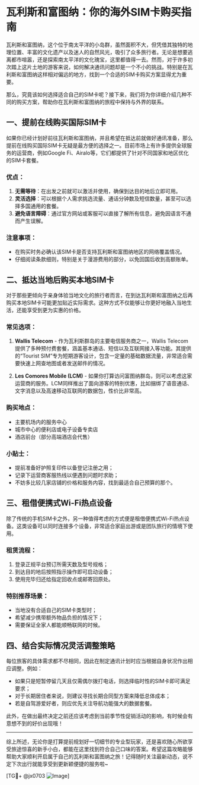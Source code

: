 # 瓦利斯和富图纳：你的海外SIM卡购买指南

瓦利斯和富图纳，这个位于南太平洋的小岛群，虽然面积不大，但凭借其独特的地理位置、丰富的文化遗产以及迷人的自然风光，吸引了众多旅行者。无论是想要逃离都市喧嚣，还是探索南太平洋的文化瑰宝，这里都值得一去。然而，对于许多初次踏上这片土地的游客来说，如何解决通讯问题却是一个不小的挑战。特别是在瓦利斯和富图纳这样相对偏远的地方，找到一个合适的SIM卡购买方案显得尤为重要。

那么，究竟该如何选择适合自己的SIM卡呢？接下来，我们将为你详细介绍几种不同的购买方案，帮助你在瓦利斯和富图纳的旅程中保持与外界的联系。

## 一、提前在线购买国际SIM卡

如果你已经计划好前往瓦利斯和富图纳，并且希望在抵达前就做好通讯准备，那么提前在线购买国际SIM卡无疑是最方便的选择之一。目前市场上有许多提供全球服务的运营商，例如Google Fi、Airalo等，它们都提供了针对不同国家和地区优化的SIM卡套餐。

### 优点：
1. **无需等待**：在出发之前就可以激活并使用，确保到达目的地后立即可用。
2. **灵活选择**：可以根据个人需求挑选流量、通话分钟数及短信数量，甚至可以选择多国通用的套餐。
3. **避免语言障碍**：通过官方网站或客服可以直接了解所有信息，避免因语言不通而产生误解。

### 注意事项：
- 在购买时务必确认该SIM卡是否支持瓦利斯和富图纳地区的网络覆盖情况。
- 仔细阅读条款细则，特别是关于漫游费用的部分，以免回国后收到高额账单。

## 二、抵达当地后购买本地SIM卡

对于那些更倾向于亲身体验当地文化的旅行者而言，在到达瓦利斯和富图纳之后再购买本地SIM卡可能更加贴近实际需求。这种方式不仅能够让你更好地融入当地生活，还能享受到更为实惠的价格。

### 常见选项：
1. **Wallis Telecom** - 作为瓦利斯群岛的主要电信服务商之一，Wallis Telecom提供了多种预付费套餐，涵盖基本通话、短信以及互联网接入等功能。其提供的“Tourist SIM”专为短期游客设计，包含一定量的基础数据流量，非常适合需要快速上网查地图或者发送邮件的情况。
   
2. **Les Comores Mobile (LCM)** - 如果你打算访问富图纳群岛，则可以考虑这家运营商的服务。LCM同样推出了面向游客的特别优惠，比如捆绑了语音通话、文字消息以及高速移动互联网的数据包，性价比非常高。

### 购买地点：
- 主要机场内的服务中心
- 城市中心的便利店或电子设备专卖店
- 酒店前台（部分高端酒店会代售）

### 小贴士：
- 提前准备好护照复印件以备登记注册之用；
- 记录下运营商客服热线以便遇到问题时求助；
- 不妨多比较几家店铺的价格和服务内容，找到最适合自己预算的那个。

## 三、租借便携式Wi-Fi热点设备

除了传统的手机SIM卡之外，另一种值得考虑的方式便是租借便携式Wi-Fi热点设备。这类设备可以同时连接多个设备，非常适合家庭出游或是团队旅行的情境下使用。

### 租赁流程：
1. 登录正规平台预订所需天数及型号规格；
2. 到达目的地后按照指示操作即可启动设备；
3. 使用完毕归还给指定回收点或邮寄回原处。

### 特别推荐场景：
- 当地没有合适自己的SIM卡类型时；
- 希望减少携带额外物品负担的情况下；
- 需要保证全家人都能顺畅联网的时候。

## 四、结合实际情况灵活调整策略

每位旅客的具体需求都不尽相同，因此在制定通讯计划时应当根据自身状况作出相应调整。例如：
- 如果只是短暂停留几天且仅需偶尔拨打电话，则选择临时性的SIM卡即可满足要求；
- 对于长期居住者来说，则建议寻找长期合同型方案来降低总体成本；
- 若是自驾游爱好者，则应优先关注导航功能强大的数据套餐。

此外，在做出最终决定之前还应该考虑到当前季节性促销活动的影响，有时候会有意想不到的好价出现哦！

---

综上所述，无论你是打算提前规划好一切细节的专业型玩家，还是喜欢随心所欲享受旅途惊喜的新手小白，都能在这里找到符合自己口味的答案。希望这篇攻略能够帮助大家顺利开启属于自己的瓦利斯和富图纳之旅！记得随时关注最新动态，说不定下次出行就能享受到更新颖便捷的服务啦~

[TG💪+ @jx0703 ![Image](https://github.com/user-attachments/assets/dbca1d08-cadb-493c-b0ec-ad6f7a83f270)]
